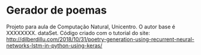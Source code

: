 # Gerador de poemas
Projeto para aula de Computação Natural, Unicentro.
O autor base é XXXXXXXX.
dataSet.
Código criado com o tutorial do site:
http://dilberdillu.com/2018/10/31/poetry-generation-using-recurrent-neural-networks-lstm-in-python-using-keras/
